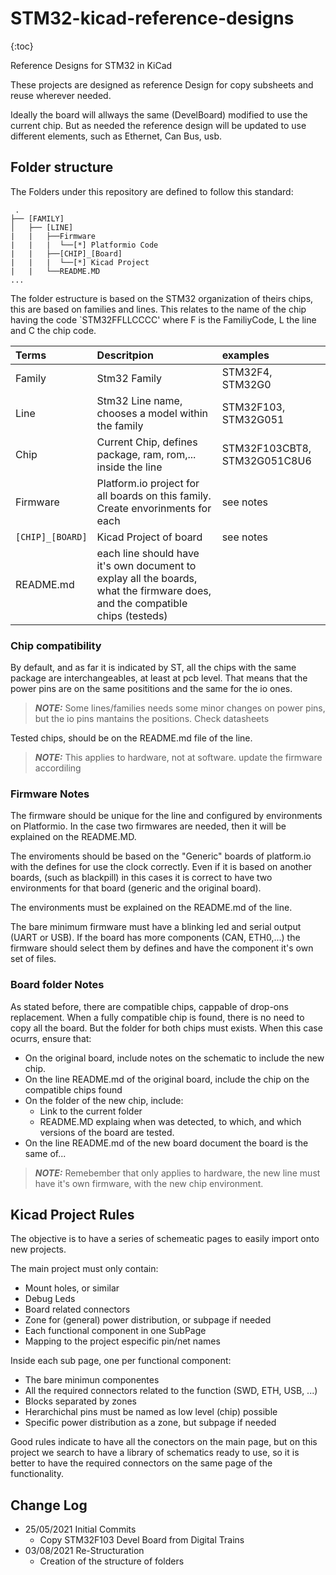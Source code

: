 # STM32-kicad-reference-designs

{:toc}

Reference Designs for STM32 in KiCad

These projects are designed as reference Design for copy subsheets and reuse wherever needed.

Ideally the board will allways the same (DevelBoard) modified to use the current chip. But as needed the reference design will be updated to use different elements, such as Ethernet, Can Bus, usb.

## Folder structure

The Folders under this repository are defined to follow this standard:
```
 .
├── [FAMILY]
│   ├── [LINE]
|   |   ├──Firmware
|   |   |  └──[*] Platformio Code
|   |   ├──[CHIP]_[Board]
|   |   |  └──[*] Kicad Project
|   |   └──README.MD
...

```
The folder estructure is based on the STM32 organization of theirs chips, this are based on families and lines. This relates to the name of the chip having the code `STM32FFLLCCCC'  where F is the FamiliyCode, L the line and C the chip code.

|Terms|Descritpion|examples|
|:--|:--|:--|
|Family |Stm32 Family | STM32F4, STM32G0 |
|Line| Stm32 Line name, chooses a model within the family| STM32F103, STM32G051|
|Chip| Current Chip, defines package, ram, rom,... inside the line| STM32F103CBT8, STM32G051C8U6|
|Firmware| Platform.io project for all boards on this family. Create envorinments for each| see notes|
|`[CHIP]_[BOARD]`| Kicad Project of board | see notes|
|README.md| each line should have it's own document to explay all the boards, what the firmware does, and the compatible chips (testeds)|

### Chip compatibility
By default, and as far it is indicated by ST, all the chips with the same package are interchangeables, at least at pcb level. That means that the power pins are on the same posititions and the same for the io ones.

> **_NOTE:_**  Some lines/families needs some minor changes on power pins, but the io pins mantains the positions. Check datasheets

Tested chips, should be on the README.md file of the line.

> **_NOTE:_**  This applies to hardware, not at software. update the firmware accordiling

### Firmware Notes
The firmware should be unique for the line and configured by environments on Platformio. In the case two firmwares are needed, then it will be explained on the README.MD.

The enviroments should be based on the "Generic" boards of platform.io with the defines for use the clock correctly. Even if it is based on another boards, (such as blackpill) in this cases it is correct to have two environments for that board (generic and the original board).

The environments must be explained on the README.md of the line.

The bare minimum firmware must have a blinking led and serial output (UART or USB). If the board has more components (CAN, ETH0,...) the firmware should select them by defines and have the component it's own set of files. 

### Board folder Notes
As stated before, there are compatible chips, cappable of drop-ons replacement. When a fully compatible chip is found, there is no need to copy all the board. But the folder for both chips must exists. When this case ocurrs, ensure that:

* On the original board, include notes on the schematic to include the new chip.
* On the line README.md of the original board, include the chip on the compatible chips found
* On the folder of the new chip, include:
  * Link to the current folder
  * README.MD explaing when was detected, to which, and which versions of the board are tested.
* On the line README.md of the new board document the board is the same of...

> **_NOTE:_**  Remebember that only applies to hardware, the new line must have it's own firmware, with the new chip environment.

## Kicad Project Rules
The objective is to have a series of schemeatic pages to easily import onto new projects.

The main project must only contain:
* Mount holes, or similar
* Debug Leds
* Board related connectors
* Zone for (general) power distribution, or subpage if needed
* Each functional component in one SubPage
* Mapping to the project especific pin/net names

Inside each sub page, one per functional component:
* The bare minimun componentes
* All the required connectors related to the function (SWD, ETH, USB, ...)
* Blocks separated by zones
* Herarchichal pins must be named as low level (chip) possible
* Specific power distribution as a zone, but subpage if needed

Good rules indicate to have all the conectors on the main page, but on this project we search to have a library of schematics ready to use, so it is better to have the required connectors on the same page of the functionality.


## Change Log

* 25/05/2021 Initial Commits
  * Copy STM32F103 Devel Board from Digital Trains
* 03/08/2021 Re-Structuration
  * Creation of the structure of folders